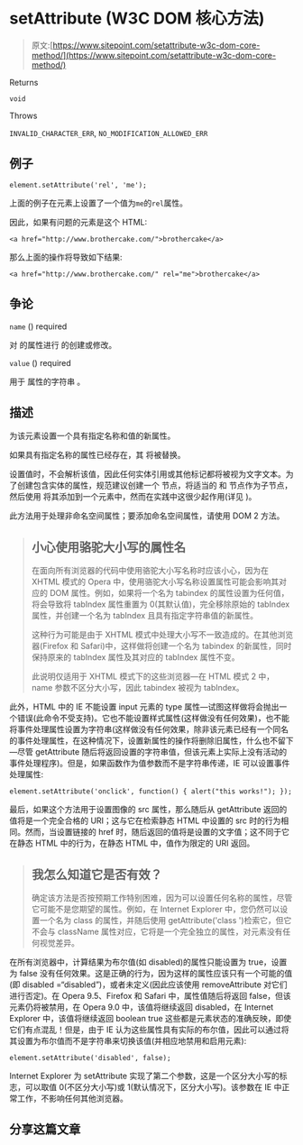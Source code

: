 # setAttribute (W3C DOM 核心方法)

> 原文:[https://www.sitepoint.com/setattribute-w3c-dom-core-method/](https://www.sitepoint.com/setattribute-w3c-dom-core-method/)

Returns

`void`

Throws

`INVALID_CHARACTER_ERR`, `NO_MODIFICATION_ALLOWED_ERR`

## 例子

```
element.setAttribute('rel', 'me');
```

上面的例子在元素上设置了一个值为`me`的`rel`属性。

因此，如果有问题的元素是这个 HTML:

```
<a href="http://www.brothercake.com/">brothercake</a>
```

那么上面的操作将导致如下结果:

```
<a href="http://www.brothercake.com/" rel="me">brothercake</a>
```

## 争论

`name` ()
required

对  的属性进行
的创建或修改。

`value` ()
required

用于
属性的字符串  。

## 描述

为该元素设置一个具有指定名称和值的新属性。

如果具有指定名称的属性已经存在，其  将被替换。

设置值时，不会解析该值，因此任何实体引用或其他标记都将被视为文字文本。为了创建包含实体的属性，规范建议创建一个  节点，将适当的  和  节点作为子节点，然后使用  将其添加到一个元素中，然而在实践中这很少起作用(详见  )。

此方法用于处理非命名空间属性；要添加命名空间属性，请使用 DOM 2  方法。

> ## 小心使用骆驼大小写的属性名
> 
> 在面向所有浏览器的代码中使用骆驼大小写名称时应该小心，因为在 XHTML 模式的 Opera 中，使用骆驼大小写名称设置属性可能会影响其对应的 DOM 属性。例如，如果将一个名为 tabindex 的属性设置为任何值，将会导致将 tabIndex 属性重置为 0(其默认值)，完全移除原始的 tabIndex 属性，并创建一个名为 tabIndex 且具有指定字符串值的新属性。
> 
> 这种行为可能是由于 XHTML 模式中处理大小写不一致造成的。在其他浏览器(Firefox 和 Safari)中，这样做将创建一个名为 tabindex 的新属性，同时保持原来的 tabIndex 属性及其对应的 tabIndex 属性不变。
> 
> 此说明仅适用于 XHTML 模式下的这些浏览器—在 HTML 模式 2 中，name 参数不区分大小写，因此 tabindex 被视为 tabIndex。

此外，HTML 中的 IE 不能设置 input 元素的 type 属性—试图这样做将会抛出一个错误(此命令不受支持)。它也不能设置样式属性(这样做没有任何效果)，也不能将事件处理属性设置为字符串(这样做没有任何效果，除非该元素已经有一个同名的事件处理属性，在这种情况下，设置新属性的操作将删除旧属性，什么也不留下—尽管 getAttribute 随后将返回设置的字符串值，但该元素上实际上没有活动的事件处理程序)。但是，如果函数作为值参数而不是字符串传递，IE 可以设置事件处理属性:

```
element.setAttribute('onclick', function() { alert("this works!"); });
```

最后，如果这个方法用于设置图像的 src 属性，那么随后从 getAttribute 返回的值将是一个完全合格的 URI；这与它在检索静态 HTML 中设置的 src 时的行为相同。然而，当设置链接的 href 时，随后返回的值将是设置的文字值；这不同于它在静态 HTML 中的行为，在静态 HTML 中，值作为限定的 URI 返回。

> ## 我怎么知道它是否有效？
> 
> 确定该方法是否按预期工作特别困难，因为可以设置任何名称的属性，尽管它可能不是您期望的属性。例如，在 Internet Explorer 中，您仍然可以设置一个名为 class 的属性，并随后使用 getAttribute('class ')检索它，但它不会与 className 属性对应，它将是一个完全独立的属性，对元素没有任何视觉差异。

在所有浏览器中，计算结果为布尔值(如 disabled)的属性只能设置为 true，设置为 false 没有任何效果。这是正确的行为，因为这样的属性应该只有一个可能的值(即 disabled =“disabled”)，或者未定义(因此应该使用 removeAttribute 对它们进行否定)。在 Opera 9.5、Firefox 和 Safari 中，属性值随后将返回 false，但该元素仍将被禁用，在 Opera 9.0 中，该值将继续返回 disabled，在 Internet Explorer 中，该值将继续返回 boolean true 这些都是元素状态的准确反映，即使它们有点混乱！但是，由于 IE 认为这些属性具有实际的布尔值，因此可以通过将其设置为布尔值而不是字符串来切换该值(并相应地禁用和启用元素):

```
element.setAttribute('disabled', false);
```

Internet Explorer 为 setAttribute 实现了第二个参数，这是一个区分大小写的标志，可以取值 0(不区分大小写)或 1(默认情况下，区分大小写)。该参数在 IE 中正常工作，不影响任何其他浏览器。

## 分享这篇文章